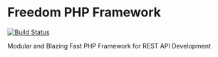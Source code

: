 # Freedom PHP Framework

[![Build Status](https://travis-ci.org/badr-interactive/starterkit-api.svg?branch=master)](https://travis-ci.org/badr-interactive/starterkit-api)

Modular and Blazing Fast PHP Framework for REST API Development
